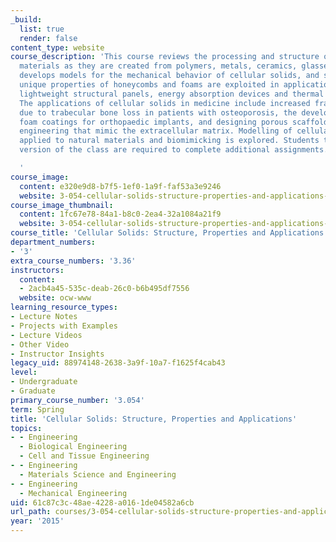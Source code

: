 ```yaml
---
_build:
  list: true
  render: false
content_type: website
course_description: 'This course reviews the processing and structure of cellular
  materials as they are created from polymers, metals, ceramics, glasses, and composites,
  develops models for the mechanical behavior of cellular solids, and shows how the
  unique properties of honeycombs and foams are exploited in applications such as
  lightweight structural panels, energy absorption devices and thermal insulation.
  The applications of cellular solids in medicine include increased fracture risk
  due to trabecular bone loss in patients with osteoporosis, the development of metal
  foam coatings for orthopaedic implants, and designing porous scaffolds for tissue
  engineering that mimic the extracellular matrix. Modelling of cellular materials
  applied to natural materials and biomimicking is explored. Students taking the graduate
  version of the class are required to complete additional assignments.

  '
course_image:
  content: e320e9d8-b7f5-1ef0-1a9f-faf53a3e9246
  website: 3-054-cellular-solids-structure-properties-and-applications-spring-2015
course_image_thumbnail:
  content: 1fc67e78-84a1-b8c0-2ea4-32a1084a21f9
  website: 3-054-cellular-solids-structure-properties-and-applications-spring-2015
course_title: 'Cellular Solids: Structure, Properties and Applications'
department_numbers:
- '3'
extra_course_numbers: '3.36'
instructors:
  content:
  - 2acb4a45-535c-deab-26c0-b6b495df7556
  website: ocw-www
learning_resource_types:
- Lecture Notes
- Projects with Examples
- Lecture Videos
- Other Video
- Instructor Insights
legacy_uid: 88974148-2638-3a9f-10a7-f1625f4cab43
level:
- Undergraduate
- Graduate
primary_course_number: '3.054'
term: Spring
title: 'Cellular Solids: Structure, Properties and Applications'
topics:
- - Engineering
  - Biological Engineering
  - Cell and Tissue Engineering
- - Engineering
  - Materials Science and Engineering
- - Engineering
  - Mechanical Engineering
uid: 61c87c3c-48ae-4228-a016-1de04582a6cb
url_path: courses/3-054-cellular-solids-structure-properties-and-applications-spring-2015
year: '2015'
---
```

